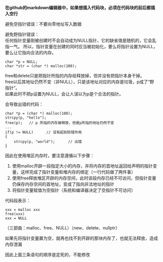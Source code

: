 **在github的markdown编辑器中，如果想插入代码块，必须在代码块的前后都插入空行**<br>

避免空指针错误：不要向零地址写入数据  

避免野指针错误：<br>
任何指针变量刚被创建时不会自动成为NULL指针，它的缺省值是随机的，它会乱指一气。
所以，指针变量在创建的同时应当被初始化，要么将指针设置为NULL，要么让它指向合法的内存。<br>

	char *p = NULL;
	char *str = (char *) malloc(100);

free和delete只是把指针所指的内存给释放掉，但并没有把指针本身干掉。<br>
free以后其地址仍然不变（非NULL），只是该地址对应的内存是垃圾，p成了“野指针”。<br>
如果此时不把p设置为NULL，会让人误以为p是个合法的指针。<br>

会导致出错的代码：<br>

	char *p = (char *) malloc(100);
	strcpy(p, "hello");
	free(p);   // p 所指的内存被释放，但是p所指的地址仍然不变
	...
	if(p != NULL)      // 没有起到防错作用
	{
		strcpy(p, "world");      // 出错
	}

因此在使用堆区内存时，要注意遵循以下步骤：<br>
1. 使用malloc开辟一段指定大小的内存，并将内存的首地址返回给声明的指针变量，这样完成了指针变量和堆内存的绑定（一行代码做了两件事）<br>
2. 使用free释放堆区开辟的内存空间，此时该段内存已经不可访问，但指针变量仍保存内存空间的首地址，变成了指向非法地址的指针<br>
3. 将指针变量赋值为空指针（系统和编译器决定了空指针不可访问）<br>

代码段表示：<br>

	xxx = malloc xxx
	free(xxx)
	xxx = NULL

（三部曲：malloc、free、NULL）（new、delete、nullptr）<br>

如果先将指针变量置为空，就再也找不到开辟的那块内存了，也就无法释放，造成内存泄漏<br>

因此上面三条语句的顺序是定死的，不能修改
